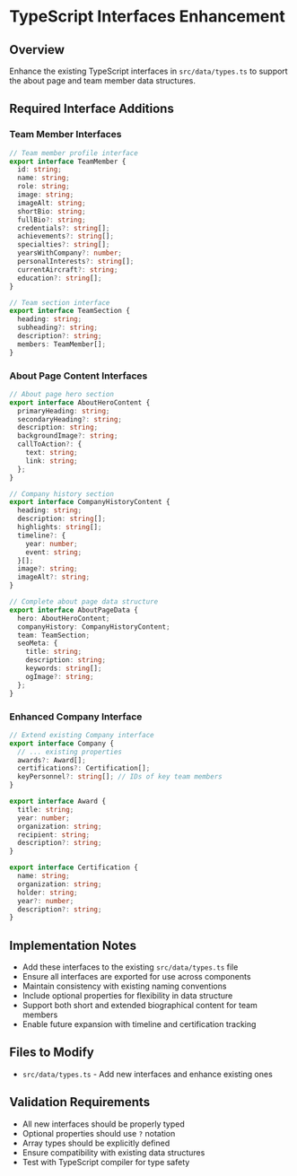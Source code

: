 # TypeScript Interfaces Enhancement

## Overview

Enhance the existing TypeScript interfaces in `src/data/types.ts` to support the about page and team member data structures.

## Required Interface Additions

### Team Member Interfaces

```typescript
// Team member profile interface
export interface TeamMember {
  id: string;
  name: string;
  role: string;
  image: string;
  imageAlt: string;
  shortBio: string;
  fullBio?: string;
  credentials?: string[];
  achievements?: string[];
  specialties?: string[];
  yearsWithCompany?: number;
  personalInterests?: string[];
  currentAircraft?: string;
  education?: string[];
}

// Team section interface
export interface TeamSection {
  heading: string;
  subheading?: string;
  description?: string;
  members: TeamMember[];
}
```

### About Page Content Interfaces

```typescript
// About page hero section
export interface AboutHeroContent {
  primaryHeading: string;
  secondaryHeading?: string;
  description: string;
  backgroundImage?: string;
  callToAction?: {
    text: string;
    link: string;
  };
}

// Company history section
export interface CompanyHistoryContent {
  heading: string;
  description: string[];
  highlights: string[];
  timeline?: {
    year: number;
    event: string;
  }[];
  image?: string;
  imageAlt?: string;
}

// Complete about page data structure
export interface AboutPageData {
  hero: AboutHeroContent;
  companyHistory: CompanyHistoryContent;
  team: TeamSection;
  seoMeta: {
    title: string;
    description: string;
    keywords: string[];
    ogImage?: string;
  };
}
```

### Enhanced Company Interface

```typescript
// Extend existing Company interface
export interface Company {
  // ... existing properties
  awards?: Award[];
  certifications?: Certification[];
  keyPersonnel?: string[]; // IDs of key team members
}

export interface Award {
  title: string;
  year: number;
  organization: string;
  recipient: string;
  description?: string;
}

export interface Certification {
  name: string;
  organization: string;
  holder: string;
  year?: number;
  description?: string;
}
```

## Implementation Notes

- Add these interfaces to the existing `src/data/types.ts` file
- Ensure all interfaces are exported for use across components
- Maintain consistency with existing naming conventions
- Include optional properties for flexibility in data structure
- Support both short and extended biographical content for team members
- Enable future expansion with timeline and certification tracking

## Files to Modify

- `src/data/types.ts` - Add new interfaces and enhance existing ones

## Validation Requirements

- All new interfaces should be properly typed
- Optional properties should use `?` notation
- Array types should be explicitly defined
- Ensure compatibility with existing data structures
- Test with TypeScript compiler for type safety
